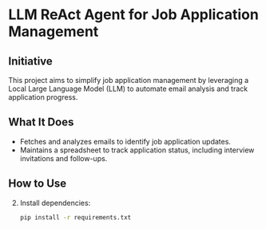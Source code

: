 # LLM ReAct Agent for Job Application Management

## Initiative
This project aims to simplify job application management by leveraging a Local Large Language Model (LLM) to automate email analysis and track application progress.

## What It Does
- Fetches and analyzes emails to identify job application updates.
- Maintains a spreadsheet to track application status, including interview invitations and follow-ups.

## How to Use

2. Install dependencies:
   ```bash
   pip install -r requirements.txt
   ```
